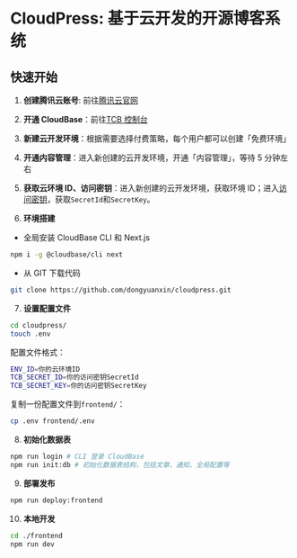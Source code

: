 # CloudPress: 基于云开发的开源博客系统

## 快速开始

1. **创建腾讯云账号**: 前往[腾讯云官网](https://cloud.tencent.com/)

2. **开通 CloudBase**：前往[TCB 控制台](https://console.cloud.tencent.com/tcb/env/index)

3. **新建云开发环境**：根据需要选择付费策略，每个用户都可以创建「免费环境」

4. **开通内容管理**：进入新创建的云开发环境，开通「内容管理」，等待 5 分钟左右

5. **获取云环境 ID、访问密钥**：进入新创建的云开发环境，获取环境 ID；进入[访问密钥](https://console.cloud.tencent.com/cam/capi)，获取`SecretId`和`SecretKey`。

6. **环境搭建**

-   全局安装 CloudBase CLI 和 Next.js

```bash
npm i -g @cloudbase/cli next
```

-   从 GIT 下载代码

```bash
git clone https://github.com/dongyuanxin/cloudpress.git
```

7. **设置配置文件**

```bash
cd cloudpress/
touch .env
```

配置文件格式：

```bash
ENV_ID=你的云环境ID
TCB_SECRET_ID=你的访问密钥SecretId
TCB_SECRET_KEY=你的访问密钥SecretKey
```

复制一份配置文件到`frontend/`：

```bash
cp .env frontend/.env
```

8. **初始化数据表**

```bash
npm run login # CLI 登录 CloudBase
npm run init:db # 初始化数据表结构，包括文章、通知、全局配置等
```

9. **部署发布**

```bash
npm run deploy:frontend
```

10. **本地开发**

```bash
cd ./frontend
npm run dev
```
